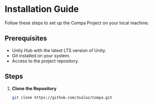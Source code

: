 # Installation Guide

Follow these steps to set up the Compa Project on your local machine.

## Prerequisites
- Unity Hub with the latest LTS version of Unity.
- Git installed on your system.
- Access to the project repository.

## Steps
1. **Clone the Repository**
   ```bash
   git clone https://github.com/3salaz/Compa.git
